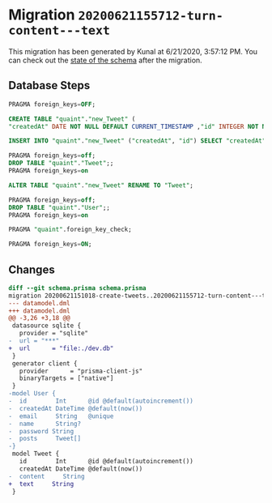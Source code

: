 # Migration `20200621155712-turn-content---text`

This migration has been generated by Kunal at 6/21/2020, 3:57:12 PM.
You can check out the [state of the schema](./schema.prisma) after the migration.

## Database Steps

```sql
PRAGMA foreign_keys=OFF;

CREATE TABLE "quaint"."new_Tweet" (
"createdAt" DATE NOT NULL DEFAULT CURRENT_TIMESTAMP ,"id" INTEGER NOT NULL  PRIMARY KEY AUTOINCREMENT,"text" TEXT NOT NULL  )

INSERT INTO "quaint"."new_Tweet" ("createdAt", "id") SELECT "createdAt", "id" FROM "quaint"."Tweet"

PRAGMA foreign_keys=off;
DROP TABLE "quaint"."Tweet";;
PRAGMA foreign_keys=on

ALTER TABLE "quaint"."new_Tweet" RENAME TO "Tweet";

PRAGMA foreign_keys=off;
DROP TABLE "quaint"."User";;
PRAGMA foreign_keys=on

PRAGMA "quaint".foreign_key_check;

PRAGMA foreign_keys=ON;
```

## Changes

```diff
diff --git schema.prisma schema.prisma
migration 20200621151018-create-tweets..20200621155712-turn-content---text
--- datamodel.dml
+++ datamodel.dml
@@ -3,26 +3,18 @@
 datasource sqlite {
   provider = "sqlite"
-  url = "***"
+  url      = "file:./dev.db"
 }
 generator client {
   provider      = "prisma-client-js"
   binaryTargets = ["native"]
 }
-model User {
-  id        Int      @id @default(autoincrement())
-  createdAt DateTime @default(now())
-  email     String   @unique
-  name      String?
-  password String
-  posts     Tweet[]
-}
 model Tweet {
   id        Int      @id @default(autoincrement())
   createdAt DateTime @default(now())
-  content     String   
+  text     String   
 }
```


